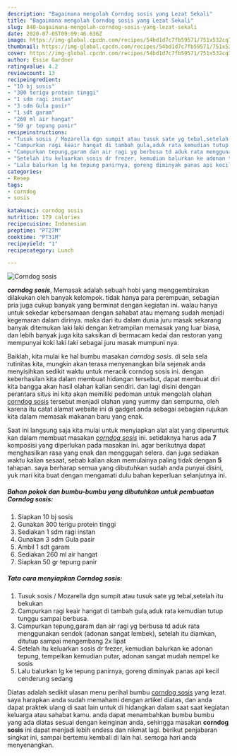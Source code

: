 ```yaml
---
description: "Bagaimana mengolah Corndog sosis yang Lezat Sekali"
title: "Bagaimana mengolah Corndog sosis yang Lezat Sekali"
slug: 840-bagaimana-mengolah-corndog-sosis-yang-lezat-sekali
date: 2020-07-05T09:09:46.636Z
image: https://img-global.cpcdn.com/recipes/54bd1d7c7fb59571/751x532cq70/corndog-sosis-foto-resep-utama.jpg
thumbnail: https://img-global.cpcdn.com/recipes/54bd1d7c7fb59571/751x532cq70/corndog-sosis-foto-resep-utama.jpg
cover: https://img-global.cpcdn.com/recipes/54bd1d7c7fb59571/751x532cq70/corndog-sosis-foto-resep-utama.jpg
author: Essie Gardner
ratingvalue: 4.2
reviewcount: 13
recipeingredient:
- "10 bj sosis"
- "300 terigu protein tinggi"
- "1 sdm ragi instan"
- "3 sdm Gula pasir"
- "1 sdt garam"
- "260 ml air hangat"
- "50 gr tepung panir"
recipeinstructions:
- "Tusuk sosis / Mozarella dgn sumpit atau tusuk sate yg tebal,setelah itu bekukan"
- "Campurkan ragi keair hangat di tambah gula,aduk rata kemudian tutup tunggu sampai berbusa."
- "Campurkan tepung,garam dan air ragi yg berbusa td aduk rata menggunakan sendok (adonan sangat lembek), setelah itu diamkan, ditutup sampai mengembang 2x lipat"
- "Setelah itu keluarkan sosis dr frezer, kemudian balurkan ke adonan tepung, tempelkan kemudian putar, adonan sangat mudah nempel ke sosis"
- "Lalu balurkan lg ke tepung panirnya, goreng diminyak panas api kecil cenderung sedang"
categories:
- Resep
tags:
- corndog
- sosis

katakunci: corndog sosis 
nutrition: 179 calories
recipecuisine: Indonesian
preptime: "PT27M"
cooktime: "PT31M"
recipeyield: "1"
recipecategory: Lunch

---
```



![Corndog sosis](https://img-global.cpcdn.com/recipes/54bd1d7c7fb59571/751x532cq70/corndog-sosis-foto-resep-utama.jpg)

<b><i>corndog sosis</i></b>, Memasak adalah sebuah hobi yang menggembirakan dilakukan oleh banyak kelompok. tidak hanya para perempuan, sebagian pria juga cukup banyak yang berminat dengan kegiatan ini. walau hanya untuk sekedar kebersamaan dengan sahabat atau memang sudah menjadi kegemaran dalam dirinya. maka dari itu dalam dunia juru masak sekarang banyak ditemukan laki laki dengan ketrampilan memasak yang luar biasa, dan lebih banyak juga kita saksikan di bermacam kedai dan restoran yang mempunyai koki laki laki sebagai juru masak mumpuni nya.



Baiklah, kita mulai ke hal bumbu masakan <i>corndog sosis</i>. di sela sela rutinitas kita, mungkin akan terasa menyenangkan bila sejenak anda menyisihkan sedikit waktu untuk meracik corndog sosis ini. dengan keberhasilan kita dalam membuat hidangan tersebut, dapat membuat diri kita bangga akan hasil olahan kalian sendiri. dan lagi disini dengan perantara situs ini kita akan memiliki pedoman untuk mengolah olahan <u>corndog sosis</u> tersebut menjadi olahan yang yummy dan sempurna, oleh karena itu catat alamat website ini di gadget anda sebagai sebagian rujukan kita dalam memasak makanan baru yang enak.


Saat ini langsung saja kita mulai untuk menyiapkan alat alat yang diperuntuk kan dalam membuat masakan <u><i>corndog sosis</i></u> ini. setidaknya harus ada <b>7</b> komposisi yang diperlukan pada masakan ini. agar berikutnya dapat menghasilkan rasa yang enak dan menggugah selera. dan juga sediakan waktu kalian sesaat, sebab kalian akan memulainya paling tidak dengan <b>5</b> tahapan. saya berharap semua yang dibutuhkan sudah anda punyai disini, yuk mari kita buat dengan mengamati dulu bahan keperluan selanjutnya ini.

<!--inarticleads1-->

##### Bahan pokok dan bumbu-bumbu yang dibutuhkan untuk pembuatan Corndog sosis:

1. Siapkan 10 bj sosis
1. Gunakan 300 terigu protein tinggi
1. Sediakan 1 sdm ragi instan
1. Gunakan 3 sdm Gula pasir
1. Ambil 1 sdt garam
1. Sediakan 260 ml air hangat
1. Siapkan 50 gr tepung panir




<!--inarticleads2-->

##### Tata cara menyiapkan Corndog sosis:

1. Tusuk sosis / Mozarella dgn sumpit atau tusuk sate yg tebal,setelah itu bekukan
1. Campurkan ragi keair hangat di tambah gula,aduk rata kemudian tutup tunggu sampai berbusa.
1. Campurkan tepung,garam dan air ragi yg berbusa td aduk rata menggunakan sendok (adonan sangat lembek), setelah itu diamkan, ditutup sampai mengembang 2x lipat
1. Setelah itu keluarkan sosis dr frezer, kemudian balurkan ke adonan tepung, tempelkan kemudian putar, adonan sangat mudah nempel ke sosis
1. Lalu balurkan lg ke tepung panirnya, goreng diminyak panas api kecil cenderung sedang




Diatas adalah sedikit ulasan menu perihal bumbu <u>corndog sosis</u> yang lezat. saya harapkan anda sudah memahami dengan artikel diatas, dan anda dapat praktek ulang di saat lain untuk di hidangkan dalam saat saat kegiatan keluarga atau sahabat kamu. anda dapat menambahkan bumbu bumbu yang ada diatas sesuai dengan keinginan anda, sehingga masakan <b>corndog sosis</b> ini dapat menjadi lebih endess dan nikmat lagi. berikut penjabaran singkat ini, sampai bertemu kembali di lain hal. semoga hari anda menyenangkan.
